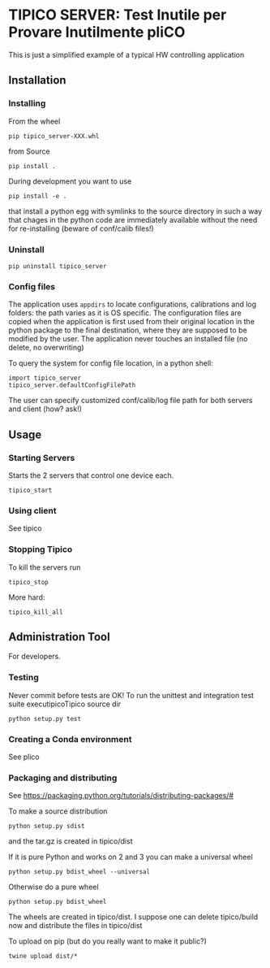 # TIPICO SERVER: Test Inutile per Provare Inutilmente pliCO

This is just a simplified example of a typical HW controlling application

## Installation

### Installing
From the wheel

```
pip tipico_server-XXX.whl
```

from Source

```
pip install .
```

During development you want to use

```
pip install -e .
```

that install a python egg with symlinks to the source directory in such 
a way that chages in the python code are immediately available without 
the need for re-installing (beware of conf/calib files!)

### Uninstall

```
pip uninstall tipico_server
```

### Config files

The application uses `appdirs` to locate configurations, calibrations 
and log folders: the path varies as it is OS specific. 
The configuration files are copied when the application is first used
from their original location in the python package to the final
destination, where they are supposed to be modified by the user.
The application never touches an installed file (no delete, no overwriting)

To query the system for config file location, in a python shell:

```
import tipico_server
tipico_server.defaultConfigFilePath
```


The user can specify customized conf/calib/log file path for both
servers and client (how? ask!)


## Usage

### Starting Servers

Starts the 2 servers that control one device each.

```
tipico_start
```


### Using client 

See tipico


### Stopping Tipico

To kill the servers run

```
tipico_stop
```

More hard:

```
tipico_kill_all
```



## Administration Tool

For developers.


### Testing

Never commit before tests are OK!
To run the unittest and integration test suite executipicoTipico source dir

```
python setup.py test
```


### Creating a Conda environment

See plico

### Packaging and distributing

See https://packaging.python.org/tutorials/distributing-packages/#

To make a source distribution

```
python setup.py sdist
```

and the tar.gz is created in tipico/dist


If it is pure Python and works on 2 and 3 you can make a universal wheel 

```
python setup.py bdist_wheel --universal
```

Otherwise do a pure wheel

```
python setup.py bdist_wheel
```

The wheels are created in tipico/dist. I suppose one can delete 
tipico/build now and distribute the files in tipico/dist


To upload on pip (but do you really want to make it public?)

```
twine upload dist/*
```
